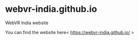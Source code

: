 # webvr-india.github.io
WebVR India website

You can find the website here< https://webvr-india.github.io/ >
